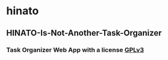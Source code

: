 # hinato
## HINATO-Is-Not-Another-Task-Organizer
### Task Organizer Web App with a license [GPLv3](https://github.com/ishmilan/hinato/blob/master/LICENSE)
